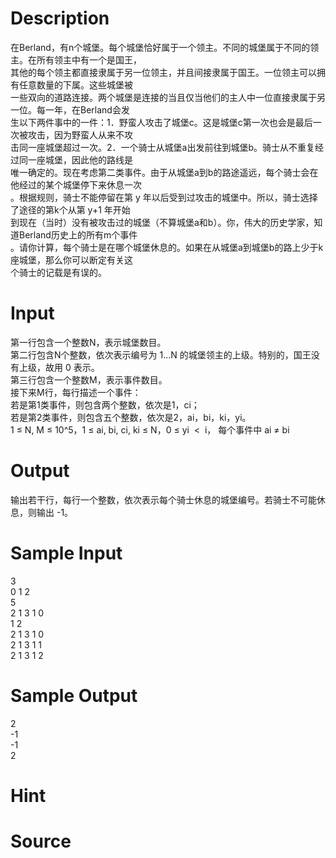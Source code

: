 
# Description

<div class="content"><div>在Berland，有n个城堡。每个城堡恰好属于一个领主。不同的城堡属于不同的领主。在所有领主中有一个是国王，</div>
<div>其他的每个领主都直接隶属于另一位领主，并且间接隶属于国王。一位领主可以拥有任意数量的下属。这些城堡被</div>
<div>一些双向的道路连接。两个城堡是连接的当且仅当他们的主人中一位直接隶属于另一位。每一年，在Berland会发</div>
<div>生以下两件事中的一件：1．野蛮人攻击了城堡c。这是城堡c第一次也会是最后一次被攻击，因为野蛮人从来不攻</div>
<div>击同一座城堡超过一次。2．一个骑士从城堡a出发前往到城堡b。骑士从不重复经过同一座城堡，因此他的路线是</div>
<div>唯一确定的。现在考虑第二类事件。由于从城堡a到b的路途遥远，每个骑士会在他经过的某个城堡停下来休息一次</div>
<div>。根据规则，骑士不能停留在第 y 年以后受到过攻击的城堡中。所以，骑士选择了途径的第k个从第 y+1 年开始</div>
<div>到现在（当时）没有被攻击过的城堡（不算城堡a和b）。你，伟大的历史学家，知道Berland历史上的所有m个事件</div>
<div>。请你计算，每个骑士是在哪个城堡休息的。如果在从城堡a到城堡b的路上少于k座城堡，那么你可以断定有关这</div>
<div>个骑士的记载是有误的。</div>
<p></p></div>

# Input

<div class="content"><div>第一行包含一个整数N，表示城堡数目。</div>
<div>第二行包含N个整数，依次表示编号为 1...N 的城堡领主的上级。特别的，国王没有上级，故用 0 表示。</div>
<div>第三行包含一个整数M，表示事件数目。</div>
<div>接下来M行，每行描述一个事件：</div>
<div>若是第1类事件，则包含两个整数，依次是1，ci；</div>
<div>若是第2类事件，则包含五个整数，依次是2，ai，bi，ki，yi。</div>
<div>1 ≤ N, M ≤ 10^5，1 ≤ ai, bi, ci, ki ≤ N，0 ≤ yi  &lt;  i， 每个事件中 ai ≠ bi</div>
<p></p></div>

# Output

<div class="content"><div>输出若干行，每行一个整数，依次表示每个骑士休息的城堡编号。若骑士不可能休息，则输出 -1。</div>
<p></p></div>

# Sample Input

<div class="content"><span class="sampledata">3<br/>
0 1 2<br/>
5<br/>
2 1 3 1 0<br/>
1 2<br/>
2 1 3 1 0<br/>
2 1 3 1 1<br/>
2 1 3 1 2</span></div>

# Sample Output

<div class="content"><span class="sampledata">2<br/>
-1<br/>
-1<br/>
2</span></div>

# Hint

<div class="content"><p></p></div>

# Source

<div class="content"><p><a href="problemset.php?search="></a></p></div>


